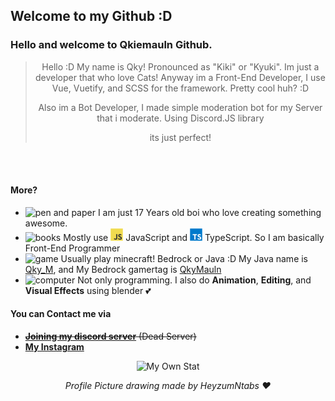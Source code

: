 ## Welcome to my Github :D


### Hello and welcome to **Qkiemauln** Github. 

<div align="center">
  
> Hello :D My name is Qky! Pronounced as "Kiki" or "Kyuki". Im just a developer that who love Cats! Anyway im a Front-End Developer, I use Vue, Vuetify, and SCSS for the framework. Pretty cool huh? :D
> 
> Also im a Bot Developer, I made simple moderation bot for my Server that i moderate. Using Discord.JS library
> 
> its just perfect! 
  
</div>

<br/>
<br/>

#### More?
- <img src="https://twemoji.maxcdn.com/v/13.1.0/svg/1f4dd.svg" alt="pen and paper" width="20" height="20"/> I am just 17 Years old boi who love creating something awesome.
- <img src="https://twemoji.maxcdn.com/v/13.1.0/svg/1f4da.svg" alt="books" width="20" height="20"/> Mostly use <img src="https://raw.githubusercontent.com/devicons/devicon/master/icons/javascript/javascript-original.svg" alt="javascript" width="20" height="20"/> JavaScript and <img src="https://raw.githubusercontent.com/devicons/devicon/master/icons/typescript/typescript-original.svg" alt="typescript" width="20" height="20"/> TypeScript. So I am basically Front-End Programmer
- <img src="https://twemoji.maxcdn.com/v/13.1.0/svg/1f3ae.svg" alt="game" width="20" height="20"/> Usually play minecraft! Bedrock or Java :D My Java name is [Qky_M](https://mine.ly/Qky_M.1), and My Bedrock gamertag is [QkyMauln]()
- <img src="https://twemoji.maxcdn.com/v/13.1.0/svg/1f5a5.svg" alt="computer" width="20" height="20"/> Not only programming. I also do **Animation**, **Editing**, and **Visual Effects** using blender 💕


<!-- |-|A|B|C|D|E|F|
|-|-|-|-|-|-|-|
|**0**|❌|❌|❌|❌|❌|❌|
|**1**|❌|❌|❌|❌|❌|❌|
|**2**|❌|❌|❌|❌|❌|❌|
|**3**|❌|❌|❌|❌|❌|❌|
|**4**|❌|❌|❌|❌|❌|❌|
|**5**|❌|❌|❌|❌|❌|❌| -->

#### You can Contact me via
- ~~**[Joining my discord server](https://discord.gg/j24UKsj)** (Dead Server)~~
- **[My Instagram](https://instagram.com/qky.m)**
<div align="center">
  
  
![My Own Stat](https://github-readme-stats.vercel.app/api?username=qkiemauln&count_private=true&hide=prs,contribs&show_icons=true&theme=tokyonight)

*Profile Picture drawing made by HeyzumNtabs ♥️*

</div>
<!--
**QkieMauln/QkieMauln** is a ✨ _special_ ✨ repository because its `README.md` (this file) appears on your GitHub profile.

Here are some ideas to get you started:

- 🔭 I’m currently working on ...
- 🌱 I’m currently learning ...
- 👯 I’m looking to collaborate on ...
- 🤔 I’m looking for help with ...
- 💬 Ask me about ...
- 📫 How to reach me: ...
- 😄 Pronouns: ...
- ⚡ Fun fact: ...
-->
